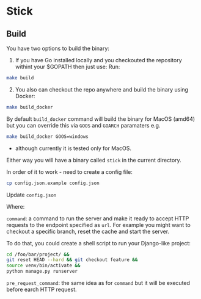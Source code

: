 # Stick

## Build

You have two options to build the binary:

1. If you have Go installed locally and you checkouted the repository withint your $GOPATH then just use:
Run:

```bash
make build
```

2. You also can checkout the repo anywhere and build the binary using Docker:

```bash
make build_docker
```

By default `build_docker` command will build the binary for MacOS (amd64) but you can override this via `GOOS` and `GOARCH` paramaters e.g.

```bash
make build_docker GOOS=windows
```

* although currently it is tested only for MacOS.

Either way you will have a binary called `stick` in the current directory. 


In order of it to work - need to create a config file:

```bash
cp config.json.example config.json
```

Update `config.json` 

Where:

`command`: a command to run the server and make it ready to accept HTTP requests to the endpoint specified as `url`. For example you might want to checkout a specific branch, reset the cache and start the server. 

To do that, you could create a shell script to run your Django-like project:

```bash
cd /foo/bar/project/ &&
git reset HEAD --hard && git checkout feature &&
source venv/bin/activate &&
python manage.py runserver
```


`pre_request_command`: the same idea as for `command` but it will be executed before earch HTTP request. 
